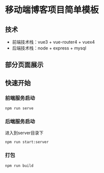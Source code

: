 # 移动端博客项目简单模板

## 技术
- 前端技术栈：vue3 + vue-router4 + vuex4
- 后端技术栈：node + express + mysql


## 部分页面展示


## 快速开始

### 前端服务启动
```
npm run serve
```
### 后端服务启动
进入到server目录下

```
npm run start:server
```
### 打包
```
npm run build
```


